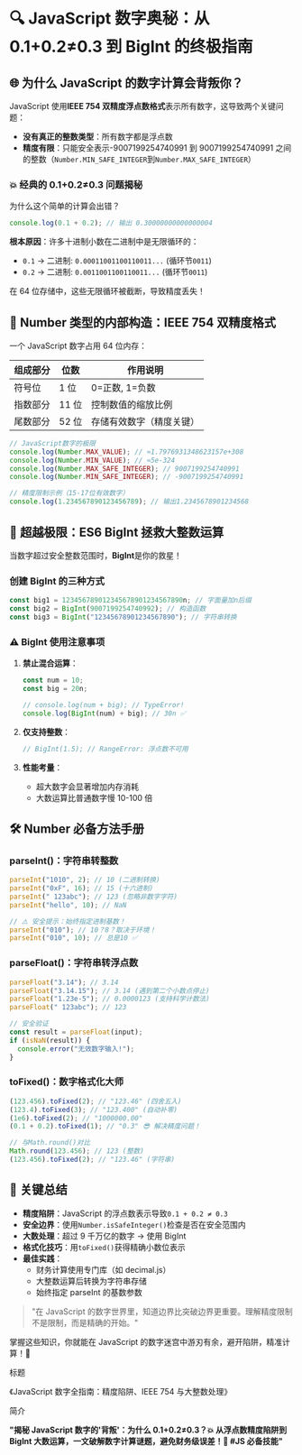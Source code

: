 # 🔍 JavaScript 数字奥秘：从 0.1+0.2≠0.3 到 BigInt 的终极指南

## 🌐 为什么 JavaScript 的数字计算会背叛你？

JavaScript 使用**IEEE 754 双精度浮点数格式**表示所有数字，这导致两个关键问题：

- **没有真正的整数类型**：所有数字都是浮点数
- **精度有限**：只能安全表示-9007199254740991 到 9007199254740991 之间的整数（`Number.MIN_SAFE_INTEGER`到`Number.MAX_SAFE_INTEGER`）

### 💥 经典的 0.1+0.2≠0.3 问题揭秘

为什么这个简单的计算会出错？

```javascript
console.log(0.1 + 0.2); // 输出 0.30000000000000004
```

**根本原因**：许多十进制小数在二进制中是无限循环的：

- `0.1` → 二进制: `0.00011001100110011...` (循环节`0011`)
- `0.2` → 二进制: `0.0011001100110011...` (循环节`0011`)

在 64 位存储中，这些无限循环被截断，导致精度丢失！

## 🧠 Number 类型的内部构造：IEEE 754 双精度格式

一个 JavaScript 数字占用 64 位内存：

| 组成部分 | 位数  | 作用说明                 |
| -------- | ----- | ------------------------ |
| 符号位   | 1 位  | 0=正数, 1=负数           |
| 指数部分 | 11 位 | 控制数值的缩放比例       |
| 尾数部分 | 52 位 | 存储有效数字（精度关键） |

```javascript
// JavaScript数字的极限
console.log(Number.MAX_VALUE); // ≈1.7976931348623157e+308
console.log(Number.MIN_VALUE); // ≈5e-324
console.log(Number.MAX_SAFE_INTEGER); // 9007199254740991
console.log(Number.MIN_SAFE_INTEGER); // -9007199254740991

// 精度限制示例（15-17位有效数字）
console.log(1.234567890123456789); // 输出1.2345678901234568
```

## 🚀 超越极限：ES6 BigInt 拯救大整数运算

当数字超过安全整数范围时，**BigInt**是你的救星！

### 创建 BigInt 的三种方式

```javascript
const big1 = 123456789012345678901234567890n; // 字面量加n后缀
const big2 = BigInt(9007199254740992); // 构造函数
const big3 = BigInt("12345678901234567890"); // 字符串转换
```

### ⚠️ BigInt 使用注意事项

1. **禁止混合运算**：

   ```javascript
   const num = 10;
   const big = 20n;

   // console.log(num + big); // TypeError!
   console.log(BigInt(num) + big); // 30n ✅
   ```

2. **仅支持整数**：

   ```javascript
   // BigInt(1.5); // RangeError: 浮点数不可用
   ```

3. **性能考量**：
   - 超大数字会显著增加内存消耗
   - 大数运算比普通数字慢 10-100 倍

## 🛠️ Number 必备方法手册

### parseInt()：字符串转整数

```javascript
parseInt("1010", 2); // 10 (二进制转换)
parseInt("0xF", 16); // 15 (十六进制)
parseInt(" 123abc"); // 123 (忽略非数字字符)
parseInt("hello", 10); // NaN

// ⚠️ 安全提示：始终指定进制基数！
parseInt("010"); // 10？8？取决于环境！
parseInt("010", 10); // 总是10 ✅
```

### parseFloat()：字符串转浮点数

```javascript
parseFloat("3.14"); // 3.14
parseFloat("3.14.15"); // 3.14 (遇到第二个小数点停止)
parseFloat("1.23e-5"); // 0.0000123 (支持科学计数法)
parseFloat(" 123abc"); // 123

// 安全验证
const result = parseFloat(input);
if (isNaN(result)) {
  console.error("无效数字输入!");
}
```

### toFixed()：数字格式化大师

```javascript
(123.456).toFixed(2); // "123.46" (四舍五入)
(123.4).toFixed(3); // "123.400" (自动补零)
(1e6).toFixed(2); // "1000000.00"
(0.1 + 0.2).toFixed(1); // "0.3" 😎 解决精度问题！

// 与Math.round()对比
Math.round(123.456); // 123 (整数)
(123.456).toFixed(2); // "123.46" (字符串)
```

## 💎 关键总结

- **精度陷阱**：JavaScript 的浮点数表示导致`0.1 + 0.2 ≠ 0.3`
- **安全边界**：使用`Number.isSafeInteger()`检查是否在安全范围内
- **大数处理**：超过 9 千万亿的数字 → 使用 BigInt
- **格式化技巧**：用`toFixed()`获得精确小数位表示
- **最佳实践**：
  - 财务计算使用专门库（如 decimal.js）
  - 大整数运算后转换为字符串存储
  - 始终指定 parseInt 的基数参数

> "在 JavaScript 的数字世界里，知道边界比突破边界更重要。理解精度限制不是限制，而是精确的开始。"

掌握这些知识，你就能在 JavaScript 的数字迷宫中游刃有余，避开陷阱，精准计算！🚀

标题

《JavaScript 数字全指南：精度陷阱、IEEE 754 与大整数处理》

简介

**"揭秘 JavaScript 数字的'背叛'：为什么 0.1+0.2≠0.3？💥 从浮点数精度陷阱到 BigInt 大数运算，一文破解数字计算谜题，避免财务级误差！🚀 #JS 必备技能"**

